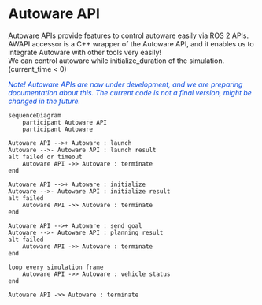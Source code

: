 # Autoware API

Autoware APIs provide features to control autoware easily via ROS 2 APIs.  
AWAPI accessor is a C++ wrapper of the Autoware API, and it enables us to integrate Autoware with other tools very easily!  
We can control autoware while initialize_duration of the simulation. (current_time < 0)

<font color="#065479E">*Note! Autoware APIs are now under development, and we are preparing documentation about this. The current code is not a final version, might be changed in the future.*</font>

```mermaid
sequenceDiagram
    participant Autoware API
    participant Autoware

Autoware API -->+ Autoware : launch
Autoware -->- Autoware API : launch result
alt failed or timeout
    Autoware API ->> Autoware : terminate
end

Autoware API -->+ Autoware : initialize
Autoware -->- Autoware API : initialize result
alt failed
    Autoware API ->> Autoware : terminate
end

Autoware API -->+ Autoware : send goal
Autoware -->- Autoware API : planning result
alt failed
    Autoware API ->> Autoware : terminate
end

loop every simulation frame
    Autoware API ->> Autoware : vehicle status
end

Autoware API ->> Autoware : terminate
```
